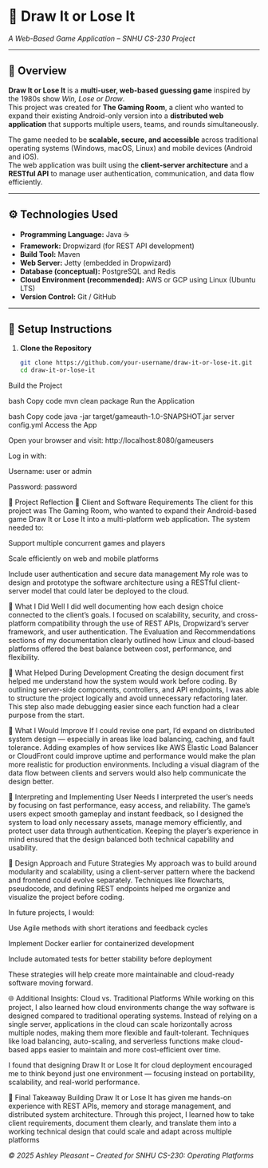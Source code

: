 # 🎨 Draw It or Lose It  
*A Web-Based Game Application – SNHU CS-230 Project*  

---

## 🧩 Overview  
**Draw It or Lose It** is a **multi-user, web-based guessing game** inspired by the 1980s show *Win, Lose or Draw*.  
This project was created for **The Gaming Room**, a client who wanted to expand their existing Android-only version into a **distributed web application** that supports multiple users, teams, and rounds simultaneously.  

The game needed to be **scalable, secure, and accessible** across traditional operating systems (Windows, macOS, Linux) and mobile devices (Android and iOS).  
The web application was built using the **client-server architecture** and a **RESTful API** to manage user authentication, communication, and data flow efficiently.  

---

## ⚙️ Technologies Used  
- **Programming Language:** Java ☕  
- **Framework:** Dropwizard (for REST API development)  
- **Build Tool:** Maven  
- **Web Server:** Jetty (embedded in Dropwizard)  
- **Database (conceptual):** PostgreSQL and Redis  
- **Cloud Environment (recommended):** AWS or GCP using Linux (Ubuntu LTS)  
- **Version Control:** Git / GitHub  

---

## 🚀 Setup Instructions  

1. **Clone the Repository**
   ```bash
   git clone https://github.com/your-username/draw-it-or-lose-it.git
   cd draw-it-or-lose-it
Build the Project

bash
Copy code
mvn clean package
Run the Application

bash
Copy code
java -jar target/gameauth-1.0-SNAPSHOT.jar server config.yml
Access the App

Open your browser and visit: http://localhost:8080/gameusers

Log in with:

Username: user or admin

Password: password

🧠 Project Reflection
🏢 Client and Software Requirements
The client for this project was The Gaming Room, who wanted to expand their Android-based game Draw It or Lose It into a multi-platform web application.
The system needed to:

Support multiple concurrent games and players

Scale efficiently on web and mobile platforms

Include user authentication and secure data management
My role was to design and prototype the software architecture using a RESTful client-server model that could later be deployed to the cloud.

💪 What I Did Well
I did well documenting how each design choice connected to the client’s goals.
I focused on scalability, security, and cross-platform compatibility through the use of REST APIs, Dropwizard’s server framework, and user authentication.
The Evaluation and Recommendations sections of my documentation clearly outlined how Linux and cloud-based platforms offered the best balance between cost, performance, and flexibility.

🧾 What Helped During Development
Creating the design document first helped me understand how the system would work before coding.
By outlining server-side components, controllers, and API endpoints, I was able to structure the project logically and avoid unnecessary refactoring later.
This step also made debugging easier since each function had a clear purpose from the start.

🔁 What I Would Improve
If I could revise one part, I’d expand on distributed system design — especially in areas like load balancing, caching, and fault tolerance.
Adding examples of how services like AWS Elastic Load Balancer or CloudFront could improve uptime and performance would make the plan more realistic for production environments.
Including a visual diagram of the data flow between clients and servers would also help communicate the design better.

👥 Interpreting and Implementing User Needs
I interpreted the user’s needs by focusing on fast performance, easy access, and reliability.
The game’s users expect smooth gameplay and instant feedback, so I designed the system to load only necessary assets, manage memory efficiently, and protect user data through authentication.
Keeping the player’s experience in mind ensured that the design balanced both technical capability and usability.

🧩 Design Approach and Future Strategies
My approach was to build around modularity and scalability, using a client-server pattern where the backend and frontend could evolve separately.
Techniques like flowcharts, pseudocode, and defining REST endpoints helped me organize and visualize the project before coding.

In future projects, I would:

Use Agile methods with short iterations and feedback cycles

Implement Docker earlier for containerized development

Include automated tests for better stability before deployment

These strategies will help create more maintainable and cloud-ready software moving forward.

🌐 Additional Insights: Cloud vs. Traditional Platforms
While working on this project, I also learned how cloud environments change the way software is designed compared to traditional operating systems.
Instead of relying on a single server, applications in the cloud can scale horizontally across multiple nodes, making them more flexible and fault-tolerant.
Techniques like load balancing, auto-scaling, and serverless functions make cloud-based apps easier to maintain and more cost-efficient over time.

I found that designing Draw It or Lose It for cloud deployment encouraged me to think beyond just one environment — focusing instead on portability, scalability, and real-world performance.

🏁 Final Takeaway
Building Draw It or Lose It has given me hands-on experience with REST APIs, memory and storage management, and distributed system architecture.
Through this project, I learned how to take client requirements, document them clearly, and translate them into a working technical design that could scale and adapt across multiple platforms


*© 2025 Ashley Pleasant – Created for SNHU CS-230: Operating Platforms*
